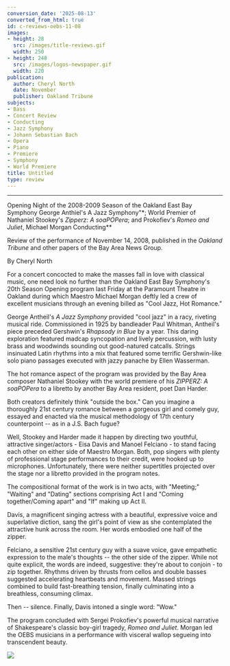 ```yaml
---
conversion_date: '2025-08-13'
converted_from_html: true
id: c-reviews-oebs-11-08
images:
- height: 28
  src: /images/title-reviews.gif
  width: 250
- height: 248
  src: /images/logos-newspaper.gif
  width: 220
publication:
  author: Cheryl North
  date: November
  publisher: Oakland Tribune
subjects:
- Bass
- Concert Review
- Conducting
- Jazz Symphony
- Johann Sebastian Bach
- Opera
- Piano
- Premiere
- Symphony
- World Premiere
title: Untitled
type: review
---
```


***

Opening Night of the 2008-2009 Season of the Oakland East Bay Symphony
 George Anthiel's A Jazz Symphony"*;
World Premier of Nathaniel Stookey's *Zipperz: A soaPOPera*; and
Prokofiev's *Romeo and Juliet*,
 Michael Morgan Conducting**

Review of the performance of November 14, 2008, published in the *Oakland Tribune* and other papers of the Bay Area News Group.

By Cheryl North

For a concert concocted to make the masses fall in love with classical music, one need look no further than the Oakland East Bay Symphony's 20th Season Opening program last Friday at the Paramount Theatre in Oakland during which Maestro Michael Morgan deftly led a crew of excellent musicians through an evening billed as "Cool Jazz, Hot Romance."

 George Antheil's *A Jazz Symphony* provided "cool jazz" in a racy, riveting musical ride. Commissioned in 1925 by bandleader Paul Whitman, Antheil's piece preceded Gershwin's *Rhapsody in Blue* by a year. This daring exploration featured madcap syncopation and lively percussion, with lusty brass and woodwinds sounding out good-natured catcalls. Strings insinuated Latin rhythms into a mix that featured some terrific Gershwin-like solo piano passages executed with jazzy panache by Ellen Wasserman.

 The hot romance aspect of the program was provided by the Bay Area composer Nathaniel Stookey with the world premiere of his *ZIPPERZ: A soaPOPera* to a libretto by another Bay Area resident, poet Dan Harder.

 Both creators definitely think "outside the box." Can you imagine a thoroughly 21st century romance between a gorgeous girl and comely guy, essayed and enacted via the musical methodology of 17th century counterpoint -- as in a J.S. Bach fugue?

 Well, Stookey and Harder made it happen by directing two youthful, attractive singer/actors - Eisa Davis and Manoel Felciano - to stand facing each other on either side of Maestro Morgan. Both, pop singers with plenty of professional stage performances to their credit, were hooked up to microphones. Unfortunately, there were neither supertitles projected over the stage nor a libretto provided in the program notes.

 The compositional format of the work is in two acts, with "Meeting;" "Waiting" and "Dating" sections comprising Act I and "Coming together/Coming apart" and "If" making up Act II.

 Davis, a magnificent singing actress with a beautiful, expressive voice and superlative diction, sang the girl's point of view as she contemplated the attractive hunk across the room. Her words embodied one half of the zipper.

 Felciano, a sensitive 21st century guy with a suave voice, gave empathetic expression to the male's thoughts -- the other side of the zipper. While not quite explicit, the words are indeed, suggestive: they're about to conjoin - to zip together. Rhythms driven by thrusts from cellos and double basses suggested accelerating heartbeats and movement. Massed strings combined to build fast-breathing tension, finally culminating into a breathless, consuming climax.

 Then -- silence. Finally, Davis intoned a single word: "Wow."

 The program concluded with Sergei Prokofiev's powerful musical narrative of Shakespeare's classic boy-girl tragedy, *Romeo and Juliet*. Morgan led the OEBS musicians in a performance with visceral wallop segueing into transcendent beauty.

![](/images/logos-newspaper.gif)

